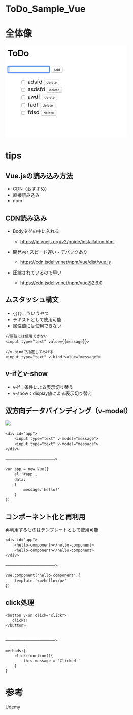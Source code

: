 # ToDo_Sample_Vue

# 全体像
![エビフライトライアングル](https://github.com/kaminotsukai/ToDo_Sample_Vue/blob/master/images/%E3%82%B9%E3%82%AF%E3%83%AA%E3%83%BC%E3%83%B3%E3%82%B7%E3%83%A7%E3%83%83%E3%83%88%202019-09-14%2013.59.46.png)


# tips
## Vue.jsの読み込み方法

- CDN（おすすめ）
- 直接読み込み
- npm


## CDN読み込み
- Bodyタグの中に入れる
    - https://jp.vuejs.org/v2/guide/installation.html

- 開発ver スピード遅い・デバックあり
    - https://cdn.jsdelivr.net/npm/vue/dist/vue.js

- 圧縮されているので早い
     - https://cdn.jsdelivr.net/npm/vue@2.6.0
     

## ムスタッシュ構文
- `{{}}`こういうやつ
- テキストとして使用可能.
- 属性値には使用できない

```
//属性には使用できない
<input type="text" value={{message}}>

//v-bindで指定してあげる
<input type="text" v-bind:value="message">

```


## v-ifとv-show

- v-if：条件による表示切り替え
- v-show：display値による表示切り替え



 ## 双方向データバインディング（v-model）
 
 ![](https://www.google.com/search?biw=1920&bih=1001&tbm=isch&sxsrf=ACYBGNQtotTKdYnsVYK-wbOOvCe9NkfmtA%3A1568437659256&sa=1&ei=m3V8XcGXD5bN-QbP04zYDw&q=%E5%8F%8C%E6%96%B9%E5%90%91%E3%83%90%E3%82%A4%E3%83%B3%E3%83%87%E3%82%A3%E3%83%B3%E3%82%B0vue&oq=%E5%8F%8C%E6%96%B9%E5%90%91%E3%83%90%E3%82%A4%E3%83%B3%E3%83%87%E3%82%A3%E3%83%B3%E3%82%B0vue&gs_l=img.3...18846.19120..19340...0.0..0.119.348.0j3......0....1..gws-wiz-img.......0i24i23.9RW558aUqQU&ved=0ahUKEwiB0aDMxc_kAhWWZt4KHc8pA_sQ4dUDCAc&uact=5#imgrc=RSW0D6emYH838M:)

```
<div id="app">
    <input type="text" v-model="message">
    <input type="text" v-model="message">
</div>

——————————————————————>

var app = new Vue({
    el:'#app',
    data:
    {
        message:'hello!'
    }
})

```

## コンポーネント化と再利用

再利用するものはテンプレートとして使用可能
```
<div id="app">
    <hello-component></hello-component>
    <hello-component></hello-component>
</div>

——————————————————————>

Vue.component('hello-component',{
    template:'<p>hello</p>'
})
```



## click処理

```
<button v-on:click="click">
   click!!
</button>


——————————————————————>

methods:{
    click:function(){
        this.message = 'Clicked!'
    }
}
```


# 参考
Udemy
